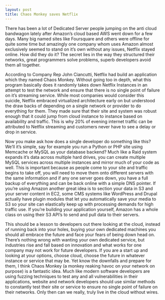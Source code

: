 ```yaml
---
layout: post
title: Chaos Monkey saves Netflix
---
```


There has been a lot of Dedicated Server people jumping on the anti cloud bandwagon lately after Amazon’s cloud based AWS went down for a few days. Many big named sites like Foursquare and others were offline for quite some time but amazingly one company whom uses Amazon almost exclusively seemed to stand on it’s own without any issues, Netflix stayed online. How did they do it? The secret lies in the way they structured their networks, great programmers solve problems, superb developers avoid them all together.

According to Company Rep John Ciancutti, Netflix had build an application which they named Chaos Monkey. Without going too in depth, what this program basically does it randomly takes down Netflix Instances in an attempt to test the network and ensure that there is no single point of failure on it’s streaming service. While most companies would consider this suicide, Netflix embraced virtualized architecture early on but understood the draw backs of depending on a single network or provider to do everything for them. They made sure that their site and system was robust enough that it could jump from cloud instance to instance based on availability and traffic. This is why 20% of evening internet traffic can be attributed to Netflix streaming and customers never have to see a delay or drop in service.

Now you make ask how does a single developer do something like this? We’ll it’s simple, say for example you run a Python or PHP site using Memcache or MySQL as your database backend? Much like a Raid system expands it’s data across multiple hard drives, you can create multiple MySQL services across multiple instances and mirror much of your code as well. This is important because as people come to your site and traffic begins to take off, you will need to move them onto different servers with the same information and if any one server goes down, you have a full backup of everything and can be back online with a simple DNS pointer. If you’re using Amazon another great idea is to section your data in S3 and your server content in EC2, some CMS systems like WordPress and Drupal actually have plugin modules that let you automatically save your media to S3 so your site can elastically keep up with processing demands for high traffic use. If you’re building your application yourself, Amazon has a whole class on using their S3 API’s to send and pull data to their servers.

This should be a lesson to developers out there looking at the cloud, instead of running back into your holes, buying your own dedicated machines you should all embrace the future and face your fears of being down head on. There’s nothing wrong with wanting your own dedicated service, but industries rise and fall based on innovation and what works for one company may not work for future developers. If you are a start up and looking at your options, choose cloud, choose the future in whatever instance or service that may be. Yet know the downfalls and prepare for them, I think Chaos Monkey (a monkey reaking havoc on your network on purpose) is a fantastic idea. Much like modern software developers are using fuzzing techniques to test any and all vulnerabilities in their applications, website and network developers should use similar methods to constantly test their site or service to ensure no single point of failure on their networks. Only then can we really, truly live in the cloud without wires.
